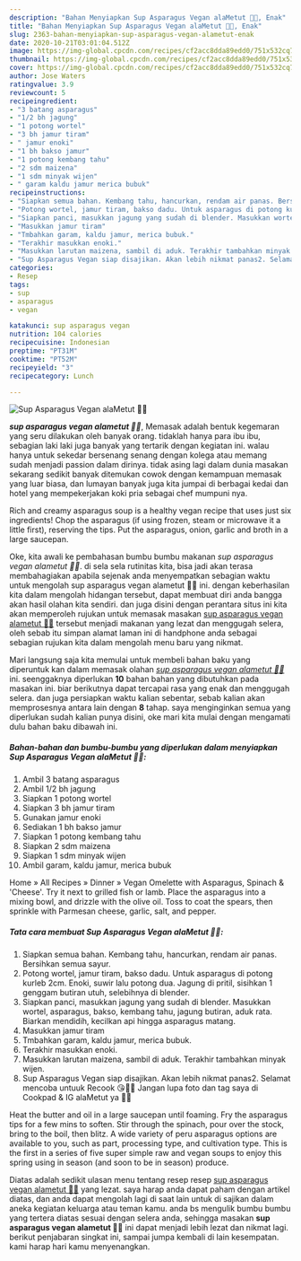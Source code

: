 ```yaml
---
description: "Bahan Menyiapkan Sup Asparagus Vegan alaMetut 👩‍🍳, Enak"
title: "Bahan Menyiapkan Sup Asparagus Vegan alaMetut 👩‍🍳, Enak"
slug: 2363-bahan-menyiapkan-sup-asparagus-vegan-alametut-enak
date: 2020-10-21T03:01:04.512Z
image: https://img-global.cpcdn.com/recipes/cf2acc8dda89edd0/751x532cq70/sup-asparagus-vegan-alametut-👩🍳-foto-resep-utama.jpg
thumbnail: https://img-global.cpcdn.com/recipes/cf2acc8dda89edd0/751x532cq70/sup-asparagus-vegan-alametut-👩🍳-foto-resep-utama.jpg
cover: https://img-global.cpcdn.com/recipes/cf2acc8dda89edd0/751x532cq70/sup-asparagus-vegan-alametut-👩🍳-foto-resep-utama.jpg
author: Jose Waters
ratingvalue: 3.9
reviewcount: 5
recipeingredient:
- "3 batang asparagus"
- "1/2 bh jagung"
- "1 potong wortel"
- "3 bh jamur tiram"
- " jamur enoki"
- "1 bh bakso jamur"
- "1 potong kembang tahu"
- "2 sdm maizena"
- "1 sdm minyak wijen"
- " garam kaldu jamur merica bubuk"
recipeinstructions:
- "Siapkan semua bahan. Kembang tahu, hancurkan, rendam air panas. Bersihkan semua sayur."
- "Potong wortel, jamur tiram, bakso dadu. Untuk asparagus di potong kurleb 2cm. Enoki, suwir lalu potong dua. Jagung di pritil, sisihkan 1 genggam butiran utuh, selebihnya di blender."
- "Siapkan panci, masukkan jagung yang sudah di blender. Masukkan wortel, asparagus, bakso, kembang tahu, jagung butiran, aduk rata. Biarkan mendidih, kecilkan api hingga asparagus matang."
- "Masukkan jamur tiram"
- "Tmbahkan garam, kaldu jamur, merica bubuk."
- "Terakhir masukkan enoki."
- "Masukkan larutan maizena, sambil di aduk. Terakhir tambahkan minyak wijen."
- "Sup Asparagus Vegan siap disajikan. Akan lebih nikmat panas2. Selamat mencoba untuuk Recook 😘👩‍🍳 Jangan lupa foto dan tag saya di Cookpad &amp; IG alaMetut ya 🥰🙏"
categories:
- Resep
tags:
- sup
- asparagus
- vegan

katakunci: sup asparagus vegan 
nutrition: 104 calories
recipecuisine: Indonesian
preptime: "PT31M"
cooktime: "PT52M"
recipeyield: "3"
recipecategory: Lunch

---
```



![Sup Asparagus Vegan alaMetut 👩‍🍳](https://img-global.cpcdn.com/recipes/cf2acc8dda89edd0/751x532cq70/sup-asparagus-vegan-alametut-👩🍳-foto-resep-utama.jpg)

<b><i>sup asparagus vegan alametut 👩‍🍳</i></b>, Memasak adalah bentuk kegemaran yang seru dilakukan oleh banyak orang. tidaklah hanya para ibu ibu, sebagian laki laki juga banyak yang tertarik dengan kegiatan ini. walau hanya untuk sekedar bersenang senang dengan kolega atau memang sudah menjadi passion dalam dirinya. tidak asing lagi dalam dunia masakan sekarang sedikit banyak ditemukan cowok dengan kemampuan memasak yang luar biasa, dan lumayan banyak juga kita jumpai di berbagai kedai dan hotel yang mempekerjakan koki pria sebagai chef mumpuni nya.

Rich and creamy asparagus soup is a healthy vegan recipe that uses just six ingredients! Chop the asparagus (if using frozen, steam or microwave it a little first), reserving the tips. Put the asparagus, onion, garlic and broth in a large saucepan.

Oke, kita awali ke pembahasan bumbu bumbu makanan <i>sup asparagus vegan alametut 👩‍🍳</i>. di sela sela rutinitas kita, bisa jadi akan terasa membahagiakan apabila sejenak anda menyempatkan sebagian waktu untuk mengolah sup asparagus vegan alametut 👩‍🍳 ini. dengan keberhasilan kita dalam mengolah hidangan tersebut, dapat membuat diri anda bangga akan hasil olahan kita sendiri. dan juga disini dengan perantara situs ini kita akan memperoleh rujukan untuk memasak masakan <u>sup asparagus vegan alametut 👩‍🍳</u> tersebut menjadi makanan yang lezat dan menggugah selera, oleh sebab itu simpan alamat laman ini di handphone anda sebagai sebagian rujukan kita dalam mengolah menu baru yang nikmat.


Mari langsung saja kita memulai untuk membeli bahan baku yang diperuntuk kan dalam memasak olahan <u><i>sup asparagus vegan alametut 👩‍🍳</i></u> ini. seenggaknya diperlukan <b>10</b> bahan bahan yang dibutuhkan pada masakan ini. biar berikutnya dapat tercapai rasa yang enak dan menggugah selera. dan juga persiapkan waktu kalian sebentar, sebab kalian akan memprosesnya antara lain dengan <b>8</b> tahap. saya menginginkan semua yang diperlukan sudah kalian punya disini, oke mari kita mulai dengan mengamati dulu bahan baku dibawah ini.

<!--inarticleads1-->

##### Bahan-bahan dan bumbu-bumbu yang diperlukan dalam menyiapkan Sup Asparagus Vegan alaMetut 👩‍🍳:

1. Ambil 3 batang asparagus
1. Ambil 1/2 bh jagung
1. Siapkan 1 potong wortel
1. Siapkan 3 bh jamur tiram
1. Gunakan  jamur enoki
1. Sediakan 1 bh bakso jamur
1. Siapkan 1 potong kembang tahu
1. Siapkan 2 sdm maizena
1. Siapkan 1 sdm minyak wijen
1. Ambil  garam, kaldu jamur, merica bubuk


Home » All Recipes » Dinner » Vegan Omelette with Asparagus, Spinach &amp; &#39;Cheese&#39;. Try it next to grilled fish or lamb. Place the asparagus into a mixing bowl, and drizzle with the olive oil. Toss to coat the spears, then sprinkle with Parmesan cheese, garlic, salt, and pepper. 

<!--inarticleads2-->

##### Tata cara membuat Sup Asparagus Vegan alaMetut 👩‍🍳:

1. Siapkan semua bahan. Kembang tahu, hancurkan, rendam air panas. Bersihkan semua sayur.
1. Potong wortel, jamur tiram, bakso dadu. Untuk asparagus di potong kurleb 2cm. Enoki, suwir lalu potong dua. Jagung di pritil, sisihkan 1 genggam butiran utuh, selebihnya di blender.
1. Siapkan panci, masukkan jagung yang sudah di blender. Masukkan wortel, asparagus, bakso, kembang tahu, jagung butiran, aduk rata. Biarkan mendidih, kecilkan api hingga asparagus matang.
1. Masukkan jamur tiram
1. Tmbahkan garam, kaldu jamur, merica bubuk.
1. Terakhir masukkan enoki.
1. Masukkan larutan maizena, sambil di aduk. Terakhir tambahkan minyak wijen.
1. Sup Asparagus Vegan siap disajikan. Akan lebih nikmat panas2. Selamat mencoba untuuk Recook 😘👩‍🍳 Jangan lupa foto dan tag saya di Cookpad &amp; IG alaMetut ya 🥰🙏


Heat the butter and oil in a large saucepan until foaming. Fry the asparagus tips for a few mins to soften. Stir through the spinach, pour over the stock, bring to the boil, then blitz. A wide variety of peru asparagus options are available to you, such as part, processing type, and cultivation type. This is the first in a series of five super simple raw and vegan soups to enjoy this spring using in season (and soon to be in season) produce. 

Diatas adalah sedikit ulasan menu tentang resep resep <u>sup asparagus vegan alametut 👩‍🍳</u> yang lezat. saya harap anda dapat paham dengan artikel diatas, dan anda dapat mengolah lagi di saat lain untuk di sajikan dalam aneka kegiatan keluarga atau teman kamu. anda bs mengulik bumbu bumbu yang tertera diatas sesuai dengan selera anda, sehingga masakan <b>sup asparagus vegan alametut 👩‍🍳</b> ini dapat menjadi lebih lezat dan nikmat lagi. berikut penjabaran singkat ini, sampai jumpa kembali di lain kesempatan. kami harap hari kamu menyenangkan.

